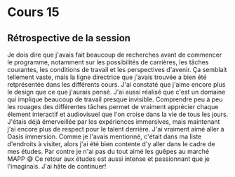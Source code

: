 # Cours 15
## Rétrospective de la session
Je dois dire que j'avais fait beaucoup de recherches avant de commencer le programme, notamment sur les possibilités de carrières, les tâches courantes, les conditions de travail et les perspectives d'avenir. Ça semblait tellement vaste, mais la ligne directrice que j'avais trouvée a bien été retprésentée dans les différents cours. J'ai constaté que j'aime encore plus le design que ce que j'aurais pensé. J'ai aussi réalisé que c'est un domaine qui implique beaucoup de travail presque invisible. Comprendre peu à peu les rouages des différentes tâches permet de vraiment apprécier chaque élement interactif et audiovisuel que l'on croise dans la vie de tous les jours. J'étais déjà émerveillée par les expériences immersives, mais maintenant j'ai encore plus de respect pour le talent derrière.
J'ai vraiment aimé aller à Oasis immersion. Comme je l'avais mentionné, c'était dans ma liste d'endroits à visiter, alors j'ai été bien contente d'y aller dans le cadre de mes études. Par contre je n'ai pas du tout aimé les guêpes au marché MAPP :sweat_smile: Ce retour aux études est aussi intense et passionnant que je l'imaginais. J'ai hâte de continuer!
